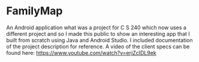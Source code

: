 # FamilyMap
An Android application what was a project for C S 240 which now uses a different project and so I made this public to show an interesting app that I built from scratch using Java and Android Studio. I included documentation of the project description for reference. A video of the client specs can be found here: https://www.youtube.com/watch?v=erjZcIDL9ek
